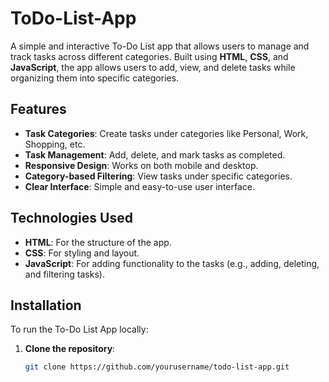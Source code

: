 # ToDo-List-App

A simple and interactive To-Do List app that allows users to manage and track tasks across different categories. Built using **HTML**, **CSS**, and **JavaScript**, the app allows users to add, view, and delete tasks while organizing them into specific categories.

## Features

- **Task Categories**: Create tasks under categories like Personal, Work, Shopping, etc.
- **Task Management**: Add, delete, and mark tasks as completed.
- **Responsive Design**: Works on both mobile and desktop.
- **Category-based Filtering**: View tasks under specific categories.
- **Clear Interface**: Simple and easy-to-use user interface.

## Technologies Used

- **HTML**: For the structure of the app.
- **CSS**: For styling and layout.
- **JavaScript**: For adding functionality to the tasks (e.g., adding, deleting, and filtering tasks).

## Installation

To run the To-Do List App locally:

1. **Clone the repository**:

   ```bash
   git clone https://github.com/yourusername/todo-list-app.git
